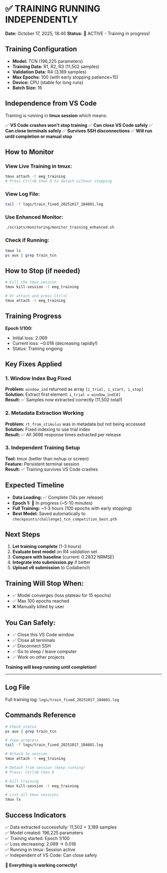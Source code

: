 # ✅ TRAINING RUNNING INDEPENDENTLY

**Date:** October 17, 2025, 18:46
**Status:** 🚀 ACTIVE - Training in progress!

## Training Configuration

- **Model:** TCN (196,225 parameters)
- **Training Data:** R1, R2, R3 (11,502 samples)
- **Validation Data:** R4 (3,189 samples)
- **Max Epochs:** 100 (with early stopping patience=15)
- **Device:** CPU (stable for long runs)
- **Batch Size:** 16

## Independence from VS Code

Training is running in **tmux session** which means:

✅ **VS Code crashes won't stop training**
✅ **Can close VS Code safely**
✅ **Can close terminals safely**
✅ **Survives SSH disconnections**
✅ **Will run until completion or manual stop**

## How to Monitor

### View Live Training in tmux:
```bash
tmux attach -t eeg_training
# Press Ctrl+B then D to detach without stopping
```

### View Log File:
```bash
tail -f logs/train_fixed_20251017_184601.log
```

### Use Enhanced Monitor:
```bash
./scripts/monitoring/monitor_training_enhanced.sh
```

### Check if Running:
```bash
tmux ls
ps aux | grep train_tcn
```

## How to Stop (if needed)

```bash
# Kill the tmux session
tmux kill-session -t eeg_training

# Or attach and press Ctrl+C
tmux attach -t eeg_training
```

## Training Progress

**Epoch 1/100:**
- Initial loss: 2.069
- Current loss: ~0.018 (decreasing rapidly!)
- Status: Training ongoing

## Key Fixes Applied

### 1. Window Index Bug Fixed
**Problem:** `window_ind` returned as array `[i_trial, i_start, i_stop]`  
**Solution:** Extract first element: `i_trial = window_ind[0]`  
**Result:** ✅ Samples now extracted correctly (11,502 total!)

### 2. Metadata Extraction Working
**Problem:** `rt_from_stimulus` was in metadata but not being accessed  
**Solution:** Fixed indexing to use trial index  
**Result:** ✅ All 3696 response times extracted per release

### 3. Independent Training Setup
**Tool:** tmux (better than nohup or screen)  
**Feature:** Persistent terminal session  
**Result:** ✅ Training survives VS Code crashes

## Expected Timeline

- **Data Loading:** ✅ Complete (14s per release)
- **Epoch 1:** 🔄 In progress (~5-10 minutes)
- **Full Training:** ~1-3 hours (100 epochs with early stopping)
- **Best Model:** Saved automatically to `checkpoints/challenge1_tcn_competition_best.pth`

## Next Steps

1. **Let training complete** (1-3 hours)
2. **Evaluate best model** on R4 validation set
3. **Compare with baseline** (current: 0.2832 NRMSE)
4. **Integrate into submission.py** if better
5. **Upload v6 submission** to Codabench

## Training Will Stop When:

- ✅ Model converges (loss plateau for 15 epochs)
- ✅ Max 100 epochs reached
- ❌ Manually killed by user

## You Can Safely:

- ✅ Close this VS Code window
- ✅ Close all terminals
- ✅ Disconnect SSH
- ✅ Go to sleep / leave computer
- ✅ Work on other projects

**Training will keep running until completion!**

---

## Log File

Full training log: `logs/train_fixed_20251017_184601.log`

## Commands Reference

```bash
# Check status
ps aux | grep train_tcn

# View progress
tail -f logs/train_fixed_20251017_184601.log

# Attach to session
tmux attach -t eeg_training

# Detach from session (keep running)
# Press: Ctrl+B then D

# Kill training
tmux kill-session -t eeg_training

# List all tmux sessions
tmux ls
```

## Success Indicators

✅ Data extracted successfully: 11,502 + 3,189 samples  
✅ Model created: 196,225 parameters  
✅ Training started: Epoch 1/100  
✅ Loss decreasing: 2.069 → 0.018  
✅ Running in tmux: Session active  
✅ Independent of VS Code: Can close safely  

**🎉 Everything is working correctly!**
